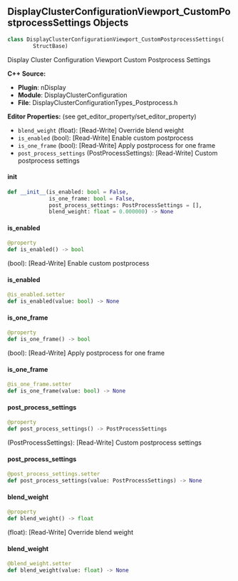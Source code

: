 ## DisplayClusterConfigurationViewport_CustomPostprocessSettings Objects

```python
class DisplayClusterConfigurationViewport_CustomPostprocessSettings(
        StructBase)
```

Display Cluster Configuration Viewport Custom Postprocess Settings

**C++ Source:**

- **Plugin**: nDisplay
- **Module**: DisplayClusterConfiguration
- **File**: DisplayClusterConfigurationTypes_Postprocess.h

**Editor Properties:** (see get_editor_property/set_editor_property)

- ``blend_weight`` (float):  [Read-Write] Override blend weight
- ``is_enabled`` (bool):  [Read-Write] Enable custom postprocess
- ``is_one_frame`` (bool):  [Read-Write] Apply postprocess for one frame
- ``post_process_settings`` (PostProcessSettings):  [Read-Write] Custom postprocess settings

<a id="unreal.DisplayClusterConfigurationViewport_CustomPostprocessSettings.__init__"></a>

#### __init__

```python
def __init__(is_enabled: bool = False,
             is_one_frame: bool = False,
             post_process_settings: PostProcessSettings = [],
             blend_weight: float = 0.000000) -> None
```

<a id="unreal.DisplayClusterConfigurationViewport_CustomPostprocessSettings.is_enabled"></a>

#### is_enabled

```python
@property
def is_enabled() -> bool
```

(bool):  [Read-Write] Enable custom postprocess

<a id="unreal.DisplayClusterConfigurationViewport_CustomPostprocessSettings.is_enabled"></a>

#### is_enabled

```python
@is_enabled.setter
def is_enabled(value: bool) -> None
```

<a id="unreal.DisplayClusterConfigurationViewport_CustomPostprocessSettings.is_one_frame"></a>

#### is_one_frame

```python
@property
def is_one_frame() -> bool
```

(bool):  [Read-Write] Apply postprocess for one frame

<a id="unreal.DisplayClusterConfigurationViewport_CustomPostprocessSettings.is_one_frame"></a>

#### is_one_frame

```python
@is_one_frame.setter
def is_one_frame(value: bool) -> None
```

<a id="unreal.DisplayClusterConfigurationViewport_CustomPostprocessSettings.post_process_settings"></a>

#### post_process_settings

```python
@property
def post_process_settings() -> PostProcessSettings
```

(PostProcessSettings):  [Read-Write] Custom postprocess settings

<a id="unreal.DisplayClusterConfigurationViewport_CustomPostprocessSettings.post_process_settings"></a>

#### post_process_settings

```python
@post_process_settings.setter
def post_process_settings(value: PostProcessSettings) -> None
```

<a id="unreal.DisplayClusterConfigurationViewport_CustomPostprocessSettings.blend_weight"></a>

#### blend_weight

```python
@property
def blend_weight() -> float
```

(float):  [Read-Write] Override blend weight

<a id="unreal.DisplayClusterConfigurationViewport_CustomPostprocessSettings.blend_weight"></a>

#### blend_weight

```python
@blend_weight.setter
def blend_weight(value: float) -> None
```

<a id="unreal.DisplayClusterConfigurationICVFX_CameraMotionBlurOverridePPS"></a>